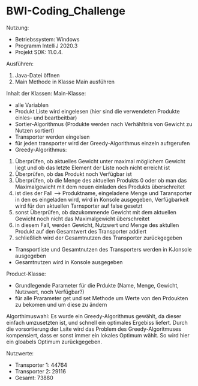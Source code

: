 # BWI-Coding_Challenge
Nutzung:
- Betriebssystem: Windows
- Programm IntelliJ 2020.3
- Projekt SDK: 11.0.4.

Ausführen:
1. Java-Datei öffnen
2. Main Methode in Klasse Main ausführen

Inhalt der Klassen:
Main-Klasse: 
- alle Variablen
- Produkt Liste wird eingelesen (hier sind die verwendeten Produkte einles- und beartbeitbar)
- Sortier-Algorithmus (Produkte werden nach Verhähltnis von Gewicht zu Nutzen sortiert)
- Transporter werden eingelsen
- für jeden transporter wird der Greedy-Algorithmus einzeln aufrgerufen
- Greedy-Algorithmus:
1. Überprüfen, ob aktuelles Gewicht unter maximal möglichem Gewicht liegt und ob das letzte Element der Liste noch nicht erreicht ist 
2. Überprüfen, ob das Produkt noch Verfügbar ist
3. Überprüfen, ob die Menge des aktuellen Produkts 0 oder ob man das Maximalgewicht mit dem neuen einladen des Produkts überschreitet
4. ist dies der Fall --> Produktname, eingeladene Menge und Taransporter in den es eingeladen wird, wird in Konsole ausgegeben, Verfügbarkeit wird für den aktuellen Tarnsporter auf false gesetzt
5. sonst Überprüfen, ob dazukommende Gewicht mit dem aktuellen Gewicht noch nicht das Maximalgewicht überschreitet
6. in diesem Fall, werden Gewicht, Nutzwert und Menge des aktullen Produkt auf den Gesamtwert des Transporter addiert
7. schließlich wird der Gesamtnutzen des Transporter zurückgegeben
- Transportliste und Gesamtnutzen des Transporters werden in KJonsole ausgegeben
- Gesamtnutzen wird in Konsole ausgegeben

Product-Klasse:
- Grundlegende Parameter für die Prdukte (Name, Menge, Gewicht, Nutzwert, noch Verfügbar?)
- für alle Prarameter get und set Methode um Werte von den Prdoukten zu bekomen und um diese zu ändern


Algorthimuswahl:
Es wurde ein Greedy-Algorithmus gewählt, da dieser einfach umzusetzten ist, und schnell ein optimales Ergebiss liefert. Durch die vorsortierung der Lsite wird das Problem des Greedy-Algoritmuses kompensiert, dass er sonst immer ein lokales Optimum wählt. So wird hier ein gloabels Optimum zurückgegeben.

Nutzwerte:
- Transporter 1: 44764
- Transporter 2: 29116
- Gesamt: 73880
